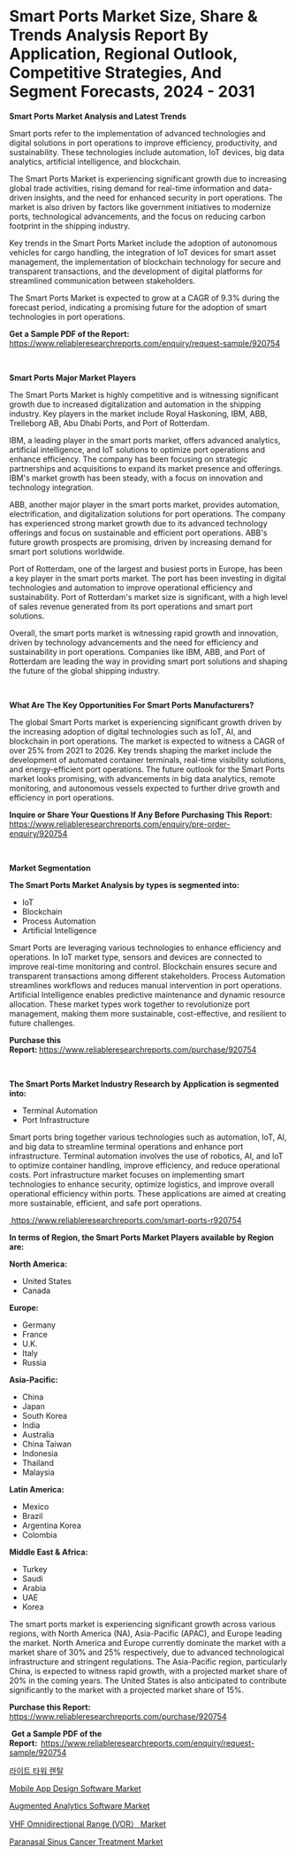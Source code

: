 <p><h1>Smart Ports Market Size, Share & Trends Analysis Report By Application, Regional Outlook, Competitive Strategies, And Segment Forecasts, 2024 - 2031</h1></p><p><strong>Smart Ports Market Analysis and Latest Trends</strong></p>
<p><p>Smart ports refer to the implementation of advanced technologies and digital solutions in port operations to improve efficiency, productivity, and sustainability. These technologies include automation, IoT devices, big data analytics, artificial intelligence, and blockchain.</p><p>The Smart Ports Market is experiencing significant growth due to increasing global trade activities, rising demand for real-time information and data-driven insights, and the need for enhanced security in port operations. The market is also driven by factors like government initiatives to modernize ports, technological advancements, and the focus on reducing carbon footprint in the shipping industry.</p><p>Key trends in the Smart Ports Market include the adoption of autonomous vehicles for cargo handling, the integration of IoT devices for smart asset management, the implementation of blockchain technology for secure and transparent transactions, and the development of digital platforms for streamlined communication between stakeholders.</p><p>The Smart Ports Market is expected to grow at a CAGR of 9.3% during the forecast period, indicating a promising future for the adoption of smart technologies in port operations.</p></p>
<p><strong>Get a Sample PDF of the Report:&nbsp;</strong> <a href="https://www.reliableresearchreports.com/enquiry/request-sample/920754">https://www.reliableresearchreports.com/enquiry/request-sample/920754</a></p>
<p>&nbsp;</p>
<p><strong>Smart Ports Major Market Players</strong></p>
<p><p>The Smart Ports Market is highly competitive and is witnessing significant growth due to increased digitalization and automation in the shipping industry. Key players in the market include Royal Haskoning, IBM, ABB, Trelleborg AB, Abu Dhabi Ports, and Port of Rotterdam.</p><p>IBM, a leading player in the smart ports market, offers advanced analytics, artificial intelligence, and IoT solutions to optimize port operations and enhance efficiency. The company has been focusing on strategic partnerships and acquisitions to expand its market presence and offerings. IBM's market growth has been steady, with a focus on innovation and technology integration.</p><p>ABB, another major player in the smart ports market, provides automation, electrification, and digitalization solutions for port operations. The company has experienced strong market growth due to its advanced technology offerings and focus on sustainable and efficient port operations. ABB's future growth prospects are promising, driven by increasing demand for smart port solutions worldwide.</p><p>Port of Rotterdam, one of the largest and busiest ports in Europe, has been a key player in the smart ports market. The port has been investing in digital technologies and automation to improve operational efficiency and sustainability. Port of Rotterdam's market size is significant, with a high level of sales revenue generated from its port operations and smart port solutions.</p><p>Overall, the smart ports market is witnessing rapid growth and innovation, driven by technology advancements and the need for efficiency and sustainability in port operations. Companies like IBM, ABB, and Port of Rotterdam are leading the way in providing smart port solutions and shaping the future of the global shipping industry.</p></p>
<p>&nbsp;</p>
<p><strong>What Are The Key Opportunities For Smart Ports Manufacturers?</strong></p>
<p><p>The global Smart Ports market is experiencing significant growth driven by the increasing adoption of digital technologies such as IoT, AI, and blockchain in port operations. The market is expected to witness a CAGR of over 25% from 2021 to 2026. Key trends shaping the market include the development of automated container terminals, real-time visibility solutions, and energy-efficient port operations. The future outlook for the Smart Ports market looks promising, with advancements in big data analytics, remote monitoring, and autonomous vessels expected to further drive growth and efficiency in port operations.</p></p>
<p><strong>Inquire or Share Your Questions If Any Before Purchasing This Report:</strong> <a href="https://www.reliableresearchreports.com/enquiry/pre-order-enquiry/920754">https://www.reliableresearchreports.com/enquiry/pre-order-enquiry/920754</a></p>
<p>&nbsp;</p>
<p><strong>Market Segmentation</strong></p>
<p><strong>The Smart Ports Market Analysis by types is segmented into:</strong></p>
<p><ul><li>IoT</li><li>Blockchain</li><li>Process Automation</li><li>Artificial Intelligence</li></ul></p>
<p><p>Smart Ports are leveraging various technologies to enhance efficiency and operations. In IoT market type, sensors and devices are connected to improve real-time monitoring and control. Blockchain ensures secure and transparent transactions among different stakeholders. Process Automation streamlines workflows and reduces manual intervention in port operations. Artificial Intelligence enables predictive maintenance and dynamic resource allocation. These market types work together to revolutionize port management, making them more sustainable, cost-effective, and resilient to future challenges.</p></p>
<p><strong>Purchase this Report:&nbsp;</strong><a href="https://www.reliableresearchreports.com/purchase/920754">https://www.reliableresearchreports.com/purchase/920754</a></p>
<p>&nbsp;</p>
<p><strong>The Smart Ports Market Industry Research by Application is segmented into:</strong></p>
<p><ul><li>Terminal Automation</li><li>Port Infrastructure</li></ul></p>
<p><p>Smart ports bring together various technologies such as automation, IoT, AI, and big data to streamline terminal operations and enhance port infrastructure. Terminal automation involves the use of robotics, AI, and IoT to optimize container handling, improve efficiency, and reduce operational costs. Port infrastructure market focuses on implementing smart technologies to enhance security, optimize logistics, and improve overall operational efficiency within ports. These applications are aimed at creating more sustainable, efficient, and safe port operations.</p></p>
<p><a href="https://www.reliableresearchreports.com/smart-ports-r920754">&nbsp;https://www.reliableresearchreports.com/smart-ports-r920754</a></p>
<p><strong>In terms of Region, the Smart Ports Market Players available by Region are:</strong></p>
<p>
    <p> <strong> North America: </strong>
        <ul>
            <li>United States</li>
            <li>Canada</li>
        </ul>
        </p> 
    <p> <strong> Europe: </strong>
        <ul>
            <li>Germany</li>
            <li>France</li>
            <li>U.K.</li>
            <li>Italy</li>
            <li>Russia</li>
        </ul>
        </p> 
    <p> <strong> Asia-Pacific: </strong>
        <ul>
            <li>China</li>
            <li>Japan</li>
            <li>South Korea</li>
            <li>India</li>
            <li>Australia</li>
            <li>China Taiwan</li>
            <li>Indonesia</li>
            <li>Thailand</li>
            <li>Malaysia</li>
        </ul>
        </p> 
    <p> <strong> Latin America: </strong>
        <ul>
            <li>Mexico</li>
            <li>Brazil</li>
            <li>Argentina Korea</li>
            <li>Colombia</li>
        </ul>
        </p> 
    <p> <strong> Middle East & Africa: </strong>
        <ul>
            <li>Turkey</li>
            <li>Saudi</li>
            <li>Arabia</li>
            <li>UAE</li>
            <li>Korea</li>
        </ul>
    </p>
    </p>
<p><p>The smart ports market is experiencing significant growth across various regions, with North America (NA), Asia-Pacific (APAC), and Europe leading the market. North America and Europe currently dominate the market with a market share of 30% and 25% respectively, due to advanced technological infrastructure and stringent regulations. The Asia-Pacific region, particularly China, is expected to witness rapid growth, with a projected market share of 20% in the coming years. The United States is also anticipated to contribute significantly to the market with a projected market share of 15%.</p></p>
<p><strong>Purchase this Report: </strong><a href="https://www.reliableresearchreports.com/purchase/920754">https://www.reliableresearchreports.com/purchase/920754</a></p>
<p>&nbsp;<strong>Get a Sample PDF of the Report:&nbsp;&nbsp;</strong><a href="https://www.reliableresearchreports.com/enquiry/request-sample/920754">https://www.reliableresearchreports.com/enquiry/request-sample/920754</a></p>
<p><strong></strong></p>
<p><p><a href="https://github.com/vdhdwjyp90142/Market-Research-Report-List-2/blob/main/491194653464.md">라이트 타워 렌탈</a></p><p><a href="https://medium.com/@scottharris664/mobile-app-design-software-market-report-reveals-the-latest-trends-and-growth-opportunities-of-this-8788fce17caa">Mobile App Design Software Market</a></p><p><a href="https://github.com/MaraKoelpin2023/Market-Research-Report-List-1/blob/main/augmented-analytics-software-market.md">Augmented Analytics Software Market</a></p><p><a href="https://www.linkedin.com/pulse/vhf-omnidirectional-range-vor-market-exploring-share-trends-unnsf">VHF Omnidirectional Range (VOR） Market</a></p><p><a href="https://github.com/AKSHATREPORTPRIME/Market-Research-Report-List-4/blob/main/paranasal-sinus-cancer-treatment-market.md">Paranasal Sinus Cancer Treatment Market</a></p></p>
